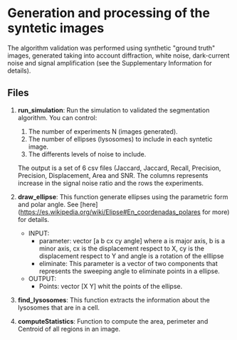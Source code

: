 # Generation and processing of the syntetic images
The algorithm validation was performed using synthetic "ground truth" images, generated taking into account diffraction, white noise, dark-current noise and signal amplification (see the Supplementary Information for details).

## Files     
1. **run_simulation**: Run the simulation to validated the segmentation algorithm. You can control:
	1. The number of experiments N (images generated).
 	2. The number of ellipses (lysosomes) to include in each syntetic image.
	3. The differents levels of noise to include.     

	The output is a set of 6 csv files (Jaccard, Jaccard, Recall, Precision, Precision, Displacement, Area and SNR.  The columns represents increase in the signal noise ratio and the rows the experiments.     
	
2. **draw_ellipse**: This function generate ellipses using the parametric form and polar angle. See [here](https://es.wikipedia.org/wiki/Elipse#En_coordenadas_polares for more) for details.
	* INPUT:
		* parameter: vector [a b cx cy angle] where a is major axis, b is a minor axis, cx is the displacement respect to X, cy is the displacement respect to Y and angle is a rotation of the elllipse
		* eliminate: This parameter is a vector of two components that represents the sweeping angle to eliminate points in a ellipse.
	* OUTPUT:
		* Points: vector [X Y] whit the points of the ellipse.
3. **find_lysosomes**: This function extracts the information about the lysosomes that are in a cell.
4. **computeStatistics**: Function to compute the area, perimeter and Centroid of all regions in an image.